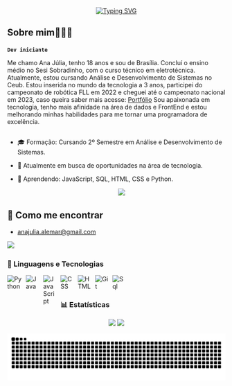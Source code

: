 <div align="center">
  <a href="https://git.io/typing-svg">
    <img src="https://readme-typing-svg.demolab.com?font=Fira+Code&weight=500&size=22&pause=1000&color=FF007F&center=true&vCenter=true&random=false&width=524&lines=%E2%8A%B9+Bem-vindo+ao+meu+perfil!+%E2%8A%B9+" alt="Typing SVG">
  </a>
</div>

## Sobre mim👩🏻‍💻 

**`Dev iniciante`**

Me chamo Ana Júlia, tenho 18 anos e sou de Brasília. Concluí o ensino médio no Sesi Sobradinho, com o curso técnico em eletrotécnica. Atualmente, estou cursando Análise e Desenvolvimento de Sistemas no Ceub.
Estou inserida no mundo da tecnologia a 3 anos, participei do campeonato de robótica FLL em 2022 e cheguei até o campeonato nacional em 2023, caso queira saber mais acesse: [Portfólio](https://sites.google.com/view/portfoliohubanajulia?usp=sharing)
Sou apaixonada em tecnologia, tenho mais afinidade na área de dados e FrontEnd e estou melhorando minhas habilidades para me tornar uma programadora de excelência.

## 

- 🎓 Formação: Cursando 2º Semestre em Análise e Desenvolvimento de Sistemas.  
- 🔭 Atualmente em busca de oportunidades na área de tecnologia.
- 🌱 Aprendendo: JavaScript, SQL, HTML, CSS e Python.

  <p align="center">
  <img src="https://github.com/user-attachments/assets/cf939dbc-0915-4a5b-a791-2d406bfeb7e1" />
</p>

## 🤔 Como me encontrar
- [anajulia.alemar@gmail.com](mailto:anajulia.alemar@gmail.com)

<a href="https://www.linkedin.com/in/anajuliaalemar" target="_blank"><img src="https://img.shields.io/badge/LinkedIn-0077B5?style=for-the-badge&logo=linkedin&logoColor=white" target="_blank"><a/>

### 🌺 Linguagens e Tecnologias

<img 
    align="left" 
    alt="Python"
    title="Python" 
    width="33px" 
    style="padding-right: 10px;" 
    src="https://cdn.jsdelivr.net/gh/devicons/devicon@latest/icons/python/python-original.svg"
/>
<img 
    align="left" 
    alt="Java"
    title="Java" 
    width="30px" 
    style="padding-right: 10px;" 
    src="https://cdn.jsdelivr.net/gh/devicons/devicon@latest/icons/java/java-original.svg"
/>
<img 
    align="left" 
    alt="JavaScript" 
    title="JavaScript"
    width="30px" 
    style="padding-right: 10px;" 
    src="https://cdn.jsdelivr.net/gh/devicons/devicon@latest/icons/javascript/javascript-original.svg" 
/>
<img 
    align="left" 
    alt="CSS" 
    title="CSS"
    width="30px" 
    style="padding-right: 10px;" 
    src="https://cdn.jsdelivr.net/gh/devicons/devicon@latest/icons/css3/css3-original.svg" 
    />
  <img 
    align="left" 
    alt="HTML"
    title="HTML" 
    width="30px" 
    style="padding-right: 10px;" 
    src="https://cdn.jsdelivr.net/gh/devicons/devicon@latest/icons/html5/html5-original.svg" 
/>
<img 
    align="left" 
    alt="Git" 
    title="Git"
    width="30px" 
    style="padding-right: 10px;" 
    src="https://cdn.jsdelivr.net/gh/devicons/devicon@latest/icons/git/git-original.svg" 
/>
<img 
    align="left" 
    alt="Sql" 
    title="Sql"
    width="30px" 
    style="padding-right: 10px;" 
    src="https://cdn.jsdelivr.net/gh/devicons/devicon@latest/icons/azuresqldatabase/azuresqldatabase-original.svg"      
  />

<br/>
<br/>

### 📊 Estatísticas

<p>

<div align="center">
  <img height="180cm" src="https://github-readme-stats.vercel.app/api?username=Ynajooje&show_icons=true&theme=chartreuse-dark"/>
  <img height="180cm" src="https://github-readme-stats.vercel.app/api/top-langs/?username=Ynajooje&layout=compact&langs_count=16&theme=chartreuse-dark"/>
</div>
  
</p>

<picture align="center">
  <source media="(prefers-color-scheme: dark)" srcset="https://raw.githubusercontent.com/ynajooje/ynajooje/output/github-contribution-grid-snake-dark.svg">
  <source media="(prefers-color-scheme: light)" srcset="https://raw.githubusercontent.com/ynajooje/ynajooje/output/github-contribution-grid-snake-dark.svg">
  <img align="center" alt="github contribution grid snake animation" src="https://raw.githubusercontent.com/ynajooje/ynajooje/output/github-contribution-grid-snake.svg">
</picture>



